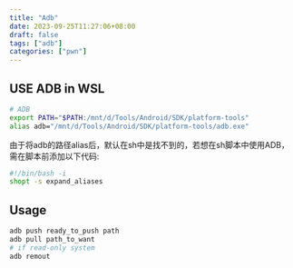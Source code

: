 ```yaml
---
title: "Adb"
date: 2023-09-25T11:27:06+08:00
draft: false
tags: ["adb"]
categories: ["pwn"]
---
```


## USE ADB in WSL

```bash
# ADB
export PATH="$PATH:/mnt/d/Tools/Android/SDK/platform-tools"
alias adb="/mnt/d/Tools/Android/SDK/platform-tools/adb.exe"
```

由于将adb的路径alias后，默认在sh中是找不到的，若想在sh脚本中使用ADB，需在脚本前添加以下代码:

```bash
#!/bin/bash -i
shopt -s expand_aliases
```

## Usage

```bash
adb push ready_to_push path
adb pull path_to_want
# if read-only system
adb remout
```